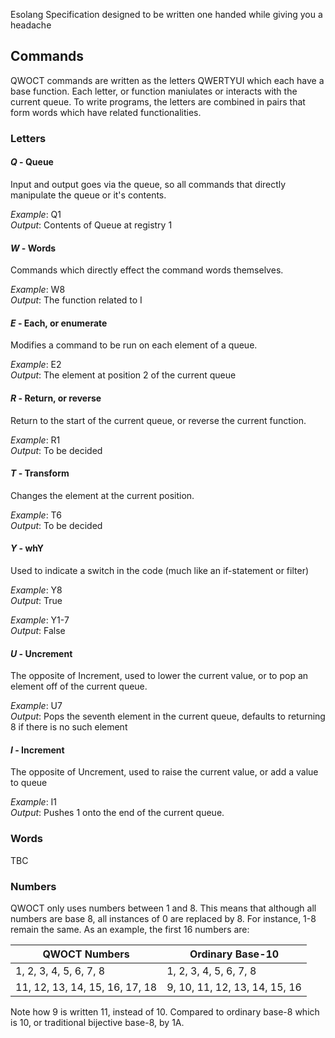 Esolang Specification designed to be written one handed while giving you a headache

## Commands
QWOCT commands are written as the letters QWERTYUI which each have a base function. Each letter, or function maniulates or interacts with the current queue. To write programs, the letters are combined in pairs that form words which have
related functionalities.

### Letters

#### *Q* - Queue
Input and output goes via the queue, so all commands that directly manipulate the queue or it's contents.

*Example*: Q1   
*Output*: Contents of Queue at registry 1

#### *W* - Words
Commands which directly effect the command words themselves.

*Example*: W8   
*Output*: The function related to I

#### *E* - Each, or enumerate
Modifies a command to be run on each element of a queue.

*Example*: E2    
*Output*: The element at position 2 of the current queue

#### *R* - Return, or reverse
Return to the start of the current queue, or reverse the current function.

*Example*: R1   
*Output*: To be decided

#### *T* - Transform
Changes the element at the current position.

*Example*: T6   
*Output*: To be decided

#### *Y* - whY
Used to indicate a switch in the code (much like an if-statement or filter)

*Example*: Y8   
*Output*: True

*Example*: Y1-7   
*Output*: False

#### *U* - Uncrement
The opposite of Increment, used to lower the current value, or to pop an element off of the current queue.

*Example*: U7   
*Output*: Pops the seventh element in the current queue, defaults to returning 8 if there is no such element

#### *I* - Increment
The opposite of Uncrement, used to raise the current value, or add a value to queue

*Example*: I1   
*Output*: Pushes 1 onto the end of the current queue.

### Words
TBC

### Numbers
QWOCT only uses numbers between 1 and 8. This means that although all numbers are base 8, all instances of 0 are replaced by 8. For instance, 1-8 remain the same. As an example, the first 16 numbers are:


|QWOCT Numbers  | Ordinary Base-10 |
| ------------- | ------------- |
| 1, 2, 3, 4, 5, 6, 7, 8  | 1, 2, 3, 4, 5, 6, 7, 8  |
| 11, 12, 13, 14, 15, 16, 17, 18  | 9, 10, 11, 12, 13, 14, 15, 16  |

Note how 9 is written 11, instead of 10. Compared to ordinary base-8 which is 10, or traditional bijective base-8, by 1A.
